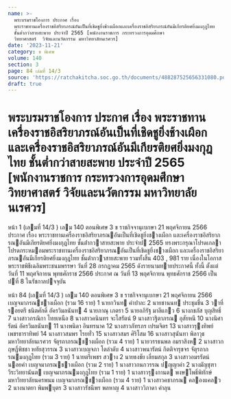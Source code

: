 ```yaml
---
name: >-
  พระบรมราชโองการ ประกาศ เรื่อง
  พระราชทานเครื่องราชอิสริยาภรณ์อันเป็นที่เชิดชูยิ่งช้างเผือกและเครื่องราชอิสริยาภรณ์อันมีเกียรติยศยิ่งมงกุฎไทย
  ชั้นต่ำกว่าสายสะพาย ประจำปี 2565 [พนักงานราชการ กระทรวงการอุดมศึกษา 
  วิทยาศาสตร์  วิจัยและนวัตกรรม มหาวิทยาลัยนเรศวร]
date: '2023-11-21'
category: ข พิเศษ
volume: 140
section: 3
page: 84 เล่มที่ 14/3
source: 'https://ratchakitcha.soc.go.th/documents/488287525656331080.pdf'
draft: true
---
```


# พระบรมราชโองการ ประกาศ เรื่อง พระราชทานเครื่องราชอิสริยาภรณ์อันเป็นที่เชิดชูยิ่งช้างเผือกและเครื่องราชอิสริยาภรณ์อันมีเกียรติยศยิ่งมงกุฎไทย ชั้นต่ำกว่าสายสะพาย ประจำปี 2565 [พนักงานราชการ กระทรวงการอุดมศึกษา  วิทยาศาสตร์  วิจัยและนวัตกรรม มหาวิทยาลัยนเรศวร]

หน้า 1 (เลมที่ 14/3 ) เลม 140 ตอนพิเศษ 3 ข ราชกิจจานุเบกษา 21 พฤศจิกายน 2566 ประกาศ เรื่อง พระราชทานเครื่องราชอิสริยาภรณอันเป็นที่เชิดชูยิ่งชางเผือก และเครื่องราชอิสริยาภรณอันมีเกียรติยศยิ่งมงกุฎไทย ชั้นต่ํากวาสายสะพาย ประจําป 2565 ทรงพระกรุณาโปรดเกลาโปรดกระหมอมพระราชทานเครื่องราชอิสริยาภรณอันเป็นที่เชิดชูยิ่งชางเผือก และเครื่องราชอิสริยาภรณอันมีเกียรติยศยิ่งมงกุฎไทย ชั้นต่ํากวาสายสะพาย รวมทั้งสิ้น 403 , 981 ราย เนื่องในโอกาสพระราชพิธีเฉลิมพระชนมพรรษา วันที่ 28 กรกฎาคม 2565 ดังรายนามทายประกาศนี้ ทั้งนี้ ตั้งแต่วันที่ 11 พฤศจิกายน พุทธศักราช 2566 ประกาศ ณ วันที่ 13 พฤศจิกายน พุทธศักราช 2566 เป็นปที่ 8 ในรัชกาลปจจุบัน

หน้า 84 (เลมที่ 14/3 ) เลม 140 ตอนพิเศษ 3 ข ราชกิจจานุเบกษา 21 พฤศจิกายน 2566 เบญจมาภรณชางเผือก (รวม 16 ราย) 1 นายกวินท คําปาละ 2 นายชานนท ประชุมชื่น 3 วาที่รอยตรี ธนิตศักดิ์ อัครวิมลนันท 4 นายภาณุ เภตรา 5 นายอภิรัฐ มาลีแกว 6 นางกชภัส บุญสิทธิ์ 7 นางสาวกรณิกา ไทยเหนือ 8 นางสาวคนินทร จะโสรัตน์ 9 นางสาวฐิตาภรณ อุสัยหนี 10 นางนิศารัตน์ อัครวิมลนันท 11 นางพนิดา อินทรนาค 12 นางสาวภัทรภร เปรมจิตร 13 นางสาวรุงทิพย์ เพชรธาราทิพย์ 14 นางสาวสมพร โรยทั่ว 15 นางสาวสมร ศิริโสม 16 นางสาวสุนันทา พิลาวุธ มหาวิทยาลัยนเรศวร จัตุรถาภรณชางเผือก (รวม 4 ราย) 1 นายวรรธนพล อมราสิงห 2 นางสาวกฤษฏิ์พิชชา หทัยสุวรรณ 3 นางสาวเบญจภา โตลําดับ 4 นางสาวพนารัตน์ กิตติจารุขจร จัตุรถาภรณมงกุฎไทย (รวม 3 ราย) 1 นายตรีเพชร สวาง 2 นายธงชัย เลี่ยมสกุล 3 นางสาวอมรรัตน์ นอยคํา เบญจมาภรณชางเผือก (รวม 2 ราย) 1 นางสาวกนกวรรณ ปญญาคํา 2 นางมัญชุฑา วีระวิทยานันต เบญจมาภรณมงกุฎไทย (รวม 1 ราย) 1 นางสาวรุงกานต พงษโพธิ์พิทักษ์ มหาวิทยาลัยนครพนม เบญจมาภรณชางเผือก (รวม 4 ราย) 1 นางสาวคชาภรณ คลองแคลว 2 นางนาตยา พิมพบุตร 3 นางสาวรัชนีพร พลหาญ 4 นางสาววิภาดา คําลุน
